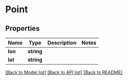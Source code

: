 # Point

## Properties
Name | Type | Description | Notes
------------ | ------------- | ------------- | -------------
**lon** | **string** |  | 
**lat** | **string** |  | 

[[Back to Model list]](../README.md#documentation-for-models) [[Back to API list]](../README.md#documentation-for-api-endpoints) [[Back to README]](../README.md)


